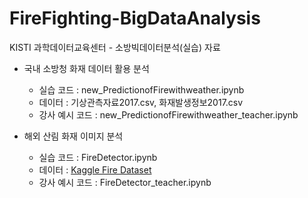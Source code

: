 # FireFighting-BigDataAnalysis
KISTI 과학데이터교육센터 - 소방빅데이터분석(실습) 자료

* 국내 소방청 화재 데이터 활용 분석
  * 실습 코드 : new_PredictionofFirewithweather.ipynb
  * 데이터 : 기상관측자료2017.csv, 화재발생정보2017.csv
  * 강사 예시 코드 : new_PredictionofFirewithweather_teacher.ipynb

* 해외 산림 화재 이미지 분석
  * 실습 코드 : FireDetector.ipynb
  * 데이터 : [Kaggle Fire Dataset](https://www.kaggle.com/datasets/phylake1337/fire-dataset/download?datasetVersionNumber=1)
  * 강사 예시 코드 : FireDetector_teacher.ipynb

